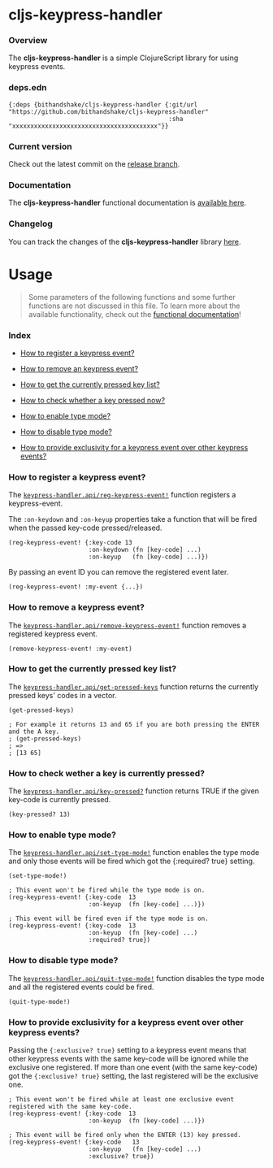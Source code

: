 
# cljs-keypress-handler

### Overview

The <strong>cljs-keypress-handler</strong> is a simple ClojureScript library for using keypress events.

### deps.edn

```
{:deps {bithandshake/cljs-keypress-handler {:git/url "https://github.com/bithandshake/cljs-keypress-handler"
                                            :sha     "xxxxxxxxxxxxxxxxxxxxxxxxxxxxxxxxxxxxxxxx"}}
```

### Current version

Check out the latest commit on the [release branch](https://github.com/bithandshake/cljs-keypress-handler/tree/release).

### Documentation

The <strong>cljs-keypress-handler</strong> functional documentation is [available here](documentation/COVER.md).

### Changelog

You can track the changes of the <strong>cljs-keypress-handler</strong> library [here](CHANGES.md).

# Usage

> Some parameters of the following functions and some further functions are not discussed in this file.
  To learn more about the available functionality, check out the [functional documentation](documentation/COVER.md)!

### Index

- [How to register a keypress event?](#how-to-register-a-keypress-event)

- [How to remove an keypress event?](#how-to-remove-a-keypress-event)

- [How to get the currently pressed key list?](#how-to-get-the-currently-pressed-key-list)

- [How to check whether a key pressed now?](#how-to-check-whether-a-key-pressed-now)

- [How to enable type mode?](#how-to-enable-type-mode)

- [How to disable type mode?](#how-to-disable-type-mode)

- [How to provide exclusivity for a keypress event over other keypress events?](#how-to-provide-exclusivity-for-a-keypress-event-over-other-keypress-events)

### How to register a keypress event?

The [`keypress-handler.api/reg-keypress-event!`](documentation/cljs/keypress-handler/API.md#reg-keypress-event)
function registers a keypress-event.

The `:on-keydown` and `:on-keyup` properties take a function that will be fired when
the passed key-code pressed/released.

```
(reg-keypress-event! {:key-code 13
                      :on-keydown (fn [key-code] ...)
                      :on-keyup   (fn [key-code] ...)})
```

By passing an event ID you can remove the registered event later.

```
(reg-keypress-event! :my-event {...})
```

### How to remove a keypress event?

The [`keypress-handler.api/remove-keypress-event!`](documentation/cljs/keypress-handler/API.md#remove-keypress-event)
function removes a registered keypress event.

```
(remove-keypress-event! :my-event)
```

### How to get the currently pressed key list?

The [`keypress-handler.api/get-pressed-keys`](documentation/cljs/keypress-handler/API.md#get-pressed-keys)
function returns the currently pressed keys' codes in a vector.

```
(get-pressed-keys)

; For example it returns 13 and 65 if you are both pressing the ENTER and the A key.
; (get-pressed-keys)
; =>
; [13 65]
```

### How to check wether a key is currently pressed?

The [`keypress-handler.api/key-pressed?`](documentation/cljs/keypress-handler/API.md#key-pressed)
function returns TRUE if the given key-code is currently pressed.

```
(key-pressed? 13)
```

### How to enable type mode?

The [`keypress-handler.api/set-type-mode!`](documentation/cljs/keypress-handler/API.md#set-type-mode)
function enables the type mode and only those events will be fired which got the {:required? true} setting.

```
(set-type-mode!)
```

```
; This event won't be fired while the type mode is on.
(reg-keypress-event! {:key-code  13
                      :on-keyup  (fn [key-code] ...)})

; This event will be fired even if the type mode is on.                      
(reg-keypress-event! {:key-code  13
                      :on-keyup  (fn [key-code] ...)
                      :required? true})
```

### How to disable type mode?

The [`keypress-handler.api/quit-type-mode!`](documentation/cljs/keypress-handler/API.md#quit-type-mode)
function disables the type mode and all the registered events could be fired.

```
(quit-type-mode!)
```

### How to provide exclusivity for a keypress event over other keypress events?

Passing the `{:exclusive? true}` setting to a keypress event means that other keypress
events with the same key-code will be ignored while the exclusive one registered.
If more than one event (with the same key-code) got the `{:exclusive? true}` setting,
the last registered will be the exclusive one.

```
; This event won't be fired while at least one exclusive event registered with the same key-code.
(reg-keypress-event! {:key-code  13
                      :on-keyup  (fn [key-code] ...)})

; This event will be fired only when the ENTER (13) key pressed.
(reg-keypress-event! {:key-code   13
                      :on-keyup   (fn [key-code] ...)
                      :exclusive? true})
```
